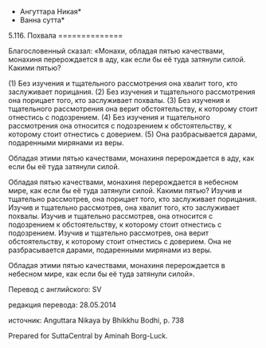 * Ангуттара Никая*
* Ванна сутта*

5\.116\. Похвала
\=\=\=\=\=\=\=\=\=\=\=\=\=\=

Благословенный сказал: «Монахи, обладая пятью качествами, монахиня перерождается в аду, как если бы её туда затянули силой\. Какими пятью?

\(1\) Без изучения и тщательного рассмотрения она хвалит того, кто заслуживает порицания\. \(2\) Без изучения и тщательного рассмотрения она порицает того, кто заслуживает похвалы\. \(3\) Без изучения и тщательного рассмотрения она верит обстоятельству, к которому стоит отнестись с подозрением\. \(4\) Без изучения и тщательного рассмотрения она относится с подозрением к обстоятельству, к которому стоит отнестись с доверием\. \(5\) Она разбрасывается дарами, подаренными мирянами из веры\.

Обладая этими пятью качествами, монахиня перерождается в аду, как если бы её туда затянули силой\.

Обладая пятью качествами, монахиня перерождается в небесном мире, как если бы её туда затянули силой\. Какими пятью? Изучив и тщательно рассмотрев, она порицает того, кто заслуживает порицания\. Изучив и тщательно рассмотрев, она хвалит того, кто заслуживает похвалы\. Изучив и тщательно рассмотрев, она относится с подозрением к обстоятельству, к которому стоит отнестись с подозрением\. Изучив и тщательно рассмотрев, она верит обстоятельству, к которому стоит отнестись с доверием\. Она не разбрасывается дарами, подаренными мирянами из веры\.

Обладая этими пятью качествами, монахиня перерождается в небесном мире, как если бы её туда затянули силой»\.

Перевод с английского: SV

редакция перевода: 28\.05\.2014

источник: Anguttara Nikaya by Bhikkhu Bodhi, p\. 738

Prepared for SuttaCentral by Aminah Borg\-Luck\.